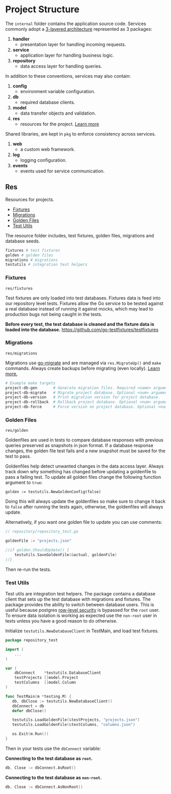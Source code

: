 # Project Structure

The `internal` folder contains the application source code. Services commonly adopt a [3-layered architecture](https://en.wikipedia.org/wiki/Multitier_architecture) 
represented as 3 packages:

1. __handler__ 
   - presentation layer for handling incoming requests.
2. __service__
   - application layer for handling business logic.
3. __repository__
   - data access layer for handling queries.

In addition to these conventions, services may also contain:

1. __config__
   - environment variable configuration.
2. __db__
   - required database clients.
3. __model__
   - data transfer objects and validation.
4. __res__
   - resources for the project. [Learn more](#res)


Shared libraries, are kept in `pkg` to enforce consistency across services.

1. __web__ 
   - a custom web framework. 
2. __log__
   - logging configuration.
3. __events__
   - events used for service communication.

## Res
Resources for projects.

- [Fixtures](#fixtures)
- [Migrations](#migrations)
- [Golden Files](#golden-files)
- [Test Utils](#test-utils)

The resource folder includes, test fixtures, golden files, migrations and database seeds.

```bash
fixtures # test fixtures
golden # golden files
migrations # migrations
testutils # integration test helpers
```

### Fixtures

`res/fixtures`

Test fixtures are only loaded into test databases. Fixtures data is feed into our repository level tests. Fixtures allow
the Go service to be tested against a real database instead of running it against mocks, which may lead to production bugs
not being caught in the tests.

__Before every test, the test database is cleaned and the fixture data is loaded into
the database.__ https://github.com/go-testfixtures/testfixtures

### Migrations

`res/migrations`

Migrations use [go-migrate](https://github.com/golang-migrate/migrate) and are managed via `res.MigrateUp()` and `make` commands.
Always create backups before migrating (even locally). [Learn more.](https://github.com/golang-migrate/migrate/tree/master/cmd/migrate)

```bash
# Example make targets
project-db-gen       # Generate migration files. Required <name> argument.
project-db-migrate   # Migrate project database. Optional <num> argument.
project-db-version   # Print migration version for project database.
project-db-rollback  # Rollback project database. Optional <num> argument.
project-db-force     # Force version on project database. Optional <num> argument.
```

### Golden Files

`res/golden`

Goldenfiles are used in tests to compare database responses with previous queries preserved as snapshots in json format.
If a database response changes, the golden file test fails and a new snapshot must be saved for the test to pass.

Goldenfiles help detect unwanted changes in the data access layer. Always track down why something has changed before updating
a goldenfile to pass a failing test. To update all golden files change the following function argument to `true`:
```
golden := testutils.NewGoldenConfig(false)
```
Doing this will always update the goldenfiles so make sure to change it back to `false` after running the tests again, otherwise,
the goldenfiles will always update. 

Alternatively, if you want one golden file to update you can use comments:

```go
// repository/repository_test.go

goldenFile := "projects.json"

//if golden.ShouldUpdate() {
    testutils.SaveGoldenFile(&actual, goldenFile)
//}
```
Then re-run the  tests.

### Test Utils

Test utils are integration test helpers. The package contains a database client that sets up
the test database with migrations and fixtures. The package provides the ability to switch between database users. This is useful because postgres 
[row-level security](https://www.postgresql.org/docs/current/ddl-rowsecurity.html) is bypassed for the `root` user. To 
ensure data isolation is working as expected use the `non-root` user in tests unless you have a good reason to do otherwise.

Initialize `testutils.NewDatabaseClient` in TestMain, and load test fixtures.

```go
package repository_test

import (
    ...
)

var (
	dbConnect    *testutils.DatabaseClient
	testProjects []model.Project
	testColumns  []model.Column
)

func TestMain(m *testing.M) {
   db, dbClose := testutils.NewDatabaseClient()
   dbConnect = db
   defer dbClose()

   testutils.LoadGoldenFile(&testProjects, "projects.json")
   testutils.LoadGoldenFile(&testColumns, "columns.json")

   os.Exit(m.Run())
}
```
Then in your tests use the `dbConnect` variable:

__Connecting to the test database as `root`.__

```go
db, Close := dbConnect.AsRoot()
```

__Connecting to the test database as `non-root`.__

```go
db, Close := dbConnect.AsNonRoot()
```
